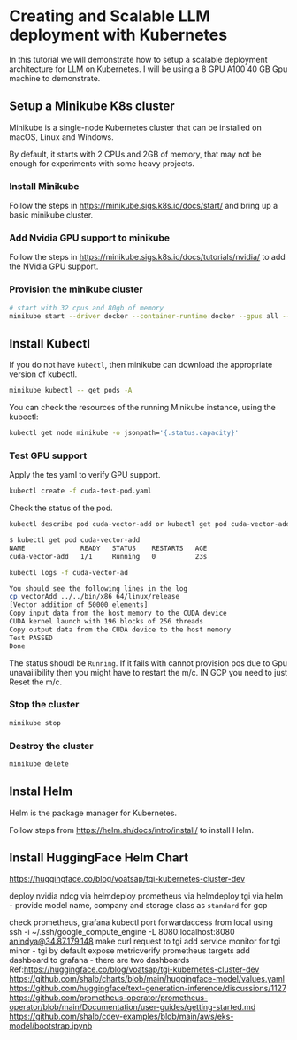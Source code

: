 # Creating and Scalable LLM deployment with Kubernetes
In this tutorial we will demonstrate how to setup a scalable deployment architecture for LLM on Kubernetes. I will be using a 8 GPU A100 40 GB Gpu machine to
demonstrate.

## Setup a Minikube K8s cluster
Minikube is a single-node Kubernetes cluster that can be installed on macOS, Linux and Windows.

By default, it starts with 2 CPUs and 2GB of memory, that may not be enough for experiments with some heavy projects.

### Install Minikube
Follow the steps in https://minikube.sigs.k8s.io/docs/start/ and bring up a basic minikube cluster.

### Add Nvidia GPU support to minikube
Follow the steps in https://minikube.sigs.k8s.io/docs/tutorials/nvidia/ to add the NVidia GPU support.

### Provision the minikube cluster
```bash
# start with 32 cpus and 80gb of memory
minikube start --driver docker --container-runtime docker --gpus all --memory 81920 --cpus 32
```

## Install Kubectl
If you do not have `kubectl`, then minikube can download the appropriate version of kubectl.
```bash
minikube kubectl -- get pods -A
```

You can check the resources of the running Minikube instance, using the kubectl:
```bash
kubectl get node minikube -o jsonpath='{.status.capacity}'
```

### Test GPU support
Apply the tes yaml to verify GPU support.
```bash
kubectl create -f cuda-test-pod.yaml
```

Check the status of the pod.
```bash
kubectl describe pod cuda-vector-add or kubectl get pod cuda-vector-add -o yaml

$ kubectl get pod cuda-vector-add
NAME              READY   STATUS    RESTARTS   AGE
cuda-vector-add   1/1     Running   0          23s

kubectl logs -f cuda-vector-ad

You should see the following lines in the log
cp vectorAdd ../../bin/x86_64/linux/release
[Vector addition of 50000 elements]
Copy input data from the host memory to the CUDA device
CUDA kernel launch with 196 blocks of 256 threads
Copy output data from the CUDA device to the host memory
Test PASSED
Done
```

The status shoudl be `Running`. If it fails with cannot provision pos due to Gpu unavailibility then you might have to restart the m/c. IN GCP you need to just Reset the m/c.


### Stop the cluster
```bash
minikube stop
```

### Destroy the cluster
```bash
minikube delete
```
### 

## Instal Helm
Helm is the package manager for Kubernetes.

Follow steps from https://helm.sh/docs/intro/install/ to install Helm.

## Install HuggingFace Helm Chart
https://huggingface.co/blog/voatsap/tgi-kubernetes-cluster-dev

deploy nvidia ndcg via helmdeploy prometheus via helmdeploy tgi via helm - provide model name, company and storage class as `standard` for gcp

check prometheus, grafana
kubectl port forwardaccess from local using 
ssh -i ~/.ssh/google_compute_engine -L 8080:localhost:8080 anindya@34.87.179.148
make curl request to tgi
add service monitor for tgi minor - tgi by default expose metricverify prometheus targets
add dashboard to grafana - there are two dashboards
Ref:https://huggingface.co/blog/voatsap/tgi-kubernetes-cluster-dev
https://github.com/shalb/charts/blob/main/huggingface-model/values.yaml
https://github.com/huggingface/text-generation-inference/discussions/1127
https://github.com/prometheus-operator/prometheus-operator/blob/main/Documentation/user-guides/getting-started.md
https://github.com/shalb/cdev-examples/blob/main/aws/eks-model/bootstrap.ipynb